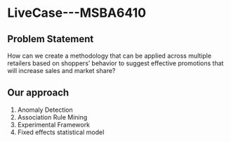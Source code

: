 # LiveCase---MSBA6410

## Problem Statement
How can we create a methodology that can be applied across multiple retailers based on shoppers’ 
behavior to suggest effective promotions that will increase sales and market share?   
   
   
## Our approach
1. Anomaly Detection
2. Association Rule Mining
3. Experimental Framework
4. Fixed effects statistical model
